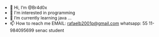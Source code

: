 - 👋 Hi, I’m @Br4d0x
- 👀 I'm interested in programming
- 🌱 I’m currently learning java ...
- 📫 How to reach me
EMAIL: rafaelb2001p@gmail.com
whatsapp: 55 11-984095699
senac student

<!---
Br4d0x/Br4d0x is a ✨ special ✨ repository because its `README.md` (this file) appears on your GitHub profile.
You can click the Preview link to take a look at your changes.
--->
